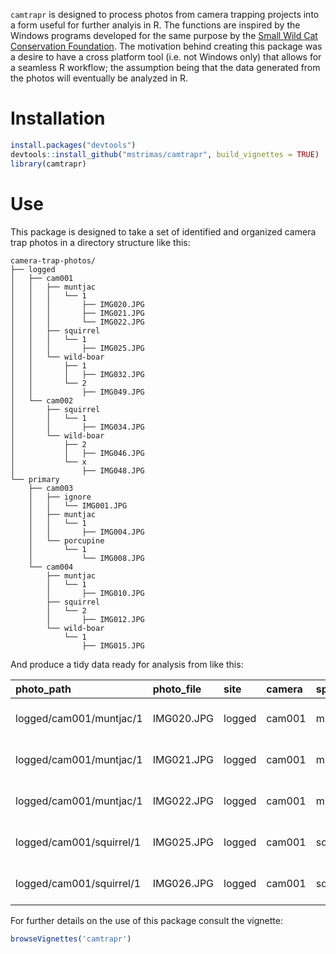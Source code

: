 <!-- README.md is generated from README.Rmd. Please edit that file -->
`camtrapr` is designed to process photos from camera trapping projects into a form useful for further analyis in R. The functions are inspired by the Windows programs developed for the same purpose by the [Small Wild Cat Conservation Foundation](http://www.smallcats.org/). The motivation behind creating this package was a desire to have a cross platform tool (i.e. not Windows only) that allows for a seamless R workflow; the assumption being that the data generated from the photos will eventually be analyzed in R.

Installation
============

``` r
install.packages("devtools")
devtools::install_github("mstrimas/camtrapr", build_vignettes = TRUE)
library(camtrapr)
```

Use
===

This package is designed to take a set of identified and organized camera trap photos in a directory structure like this:

    camera-trap-photos/
    ├── logged
    │   ├── cam001
    │   │   ├── muntjac
    │   │   │   └── 1
    │   │   │       ├── IMG020.JPG
    │   │   │       ├── IMG021.JPG
    │   │   │       └── IMG022.JPG
    │   │   ├── squirrel
    │   │   │   └── 1
    │   │   │       ├── IMG025.JPG
    │   │   └── wild-boar
    │   │       ├── 1
    │   │       │   ├── IMG032.JPG
    │   │       └── 2
    │   │           ├── IMG049.JPG
    │   └── cam002
    │       ├── squirrel
    │       │   └── 1
    │       │       ├── IMG034.JPG
    │       └── wild-boar
    │           ├── 2
    │           │   ├── IMG046.JPG
    │           └── x
    │               ├── IMG048.JPG
    └── primary
        ├── cam003
        │   ├── ignore
        │   │   └── IMG001.JPG
        │   ├── muntjac
        │   │   └── 1
        │   │       ├── IMG004.JPG
        │   └── porcupine
        │       └── 1
        │           └── IMG008.JPG
        └── cam004
            ├── muntjac
            │   └── 1
            │       ├── IMG010.JPG
            ├── squirrel
            │   └── 2
            │       ├── IMG012.JPG
            └── wild-boar
                └── 1
                    ├── IMG015.JPG

And produce a tidy data ready for analysis from like this:

| photo\_path              | photo\_file | site   | camera | species  |    n| datetime            |
|:-------------------------|:------------|:-------|:-------|:---------|----:|:--------------------|
| logged/cam001/muntjac/1  | IMG020.JPG  | logged | cam001 | muntjac  |    1| 2014-06-14 07:36:50 |
| logged/cam001/muntjac/1  | IMG021.JPG  | logged | cam001 | muntjac  |    1| 2014-06-14 07:36:54 |
| logged/cam001/muntjac/1  | IMG022.JPG  | logged | cam001 | muntjac  |    1| 2014-07-06 21:07:23 |
| logged/cam001/squirrel/1 | IMG025.JPG  | logged | cam001 | squirrel |    1| 2014-06-02 18:43:13 |
| logged/cam001/squirrel/1 | IMG026.JPG  | logged | cam001 | squirrel |    1| 2014-06-25 14:21:32 |

For further details on the use of this package consult the vignette:

``` r
browseVignettes('camtrapr')
```
